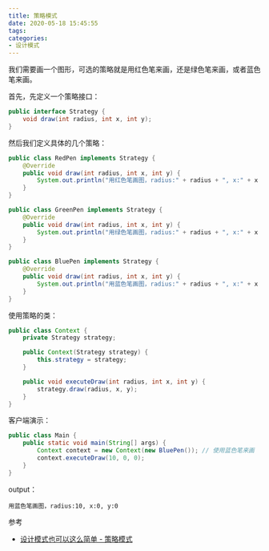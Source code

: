 ```yaml
---
title: 策略模式
date: 2020-05-18 15:45:55
tags:
categories:
- 设计模式
---
```


我们需要画一个图形，可选的策略就是用红色笔来画，还是绿色笔来画，或者蓝色笔来画。

首先，先定义一个策略接口：

```java
public interface Strategy {
    void draw(int radius, int x, int y);
}
```

然后我们定义具体的几个策略：

```java
public class RedPen implements Strategy {
    @Override
    public void draw(int radius, int x, int y) {
        System.out.println("用红色笔画图，radius:" + radius + ", x:" + x + ", y:" + y);
    }
}
```

```java
public class GreenPen implements Strategy {
    @Override
    public void draw(int radius, int x, int y) {
        System.out.println("用绿色笔画图，radius:" + radius + ", x:" + x + ", y:" + y);
    }
}
```

```java
public class BluePen implements Strategy {
    @Override
    public void draw(int radius, int x, int y) {
        System.out.println("用蓝色笔画图，radius:" + radius + ", x:" + x + ", y:" + y);
    }
}
```

使用策略的类：

```java
public class Context {
    private Strategy strategy;

    public Context(Strategy strategy) {
        this.strategy = strategy;
    }

    public void executeDraw(int radius, int x, int y) {
        strategy.draw(radius, x, y);
    }
}
```

客户端演示：

```java
public class Main {
    public static void main(String[] args) {
        Context context = new Context(new BluePen()); // 使用蓝色笔来画
        context.executeDraw(10, 0, 0);
    }
}
```

output：

```
用蓝色笔画图，radius:10, x:0, y:0
```

参考

+ [设计模式也可以这么简单 - 策略模式](https://www.javadoop.com/post/design-pattern#toc_18)